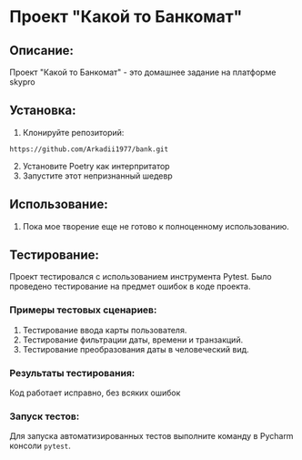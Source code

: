 # Проект "Какой то Банкомат"

## Описание:

Проект "Какой то Банкомат" - это домашнее задание на платформе skypro

## Установка:

1. Клонируйте репозиторий:
```
https://github.com/Arkadii1977/bank.git
```
2. Установите Poetry как интерпритатор
3. Запустите этот непризнанный шедевр

## Использование:

1. Пока мое творение еще не готово к полноценному использованию.

## Тестирование:

Проект тестировался с использованием инструмента Pytest.
Было проведено тестирование на предмет ошибок в коде проекта.

### Примеры тестовых сценариев:

1. Тестирование ввода карты пользователя.
2. Тестирование фильтрации даты, времени и транзакций.
3. Тестирование преобразования даты в человеческий вид.


### Результаты тестирования:

Код работает исправно, без всяких ошибок

### Запуск тестов:
Для запуска автоматизированных тестов выполните команду в Pycharm консоли ``` pytest ```.
